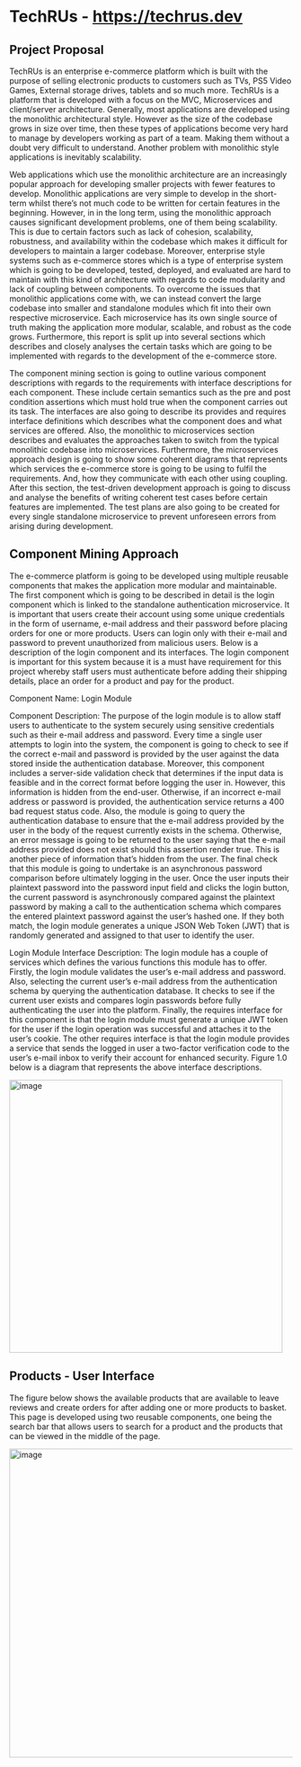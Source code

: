 # TechRUs - https://techrus.dev

## Project Proposal

TechRUs is an enterprise e-commerce platform which is built with the purpose of selling electronic products to customers such as TVs, PS5 Video Games, External storage drives, tablets and so much more. TechRUs is a platform that is developed with a focus on the MVC, Microservices and client/server architecture. Generally, most applications are developed using the monolithic architectural style. However as the size of the codebase grows in size over time, then these types of applications become very hard to manage by developers working as part of a team. Making them without a doubt very difficult to understand. Another problem with monolithic style applications is inevitably scalability. 

Web applications which use the monolithic architecture are an increasingly popular approach for developing smaller projects with fewer features to develop. Monolithic applications are very simple to develop in the short-term whilst there’s not much code to be written for certain features in the beginning. However, in in the long term, using the monolithic approach causes significant development problems, one of them being scalability. This is due to certain factors such as lack of cohesion, scalability, robustness, and availability within the codebase which makes it difficult for developers to maintain a larger codebase. Moreover, enterprise style systems such as e-commerce stores which is a type of enterprise system which is going to be developed, tested, deployed, and evaluated are hard to maintain with this kind of architecture with regards to code modularity and lack of coupling between components. To overcome the issues that monolithic applications come with, we can instead convert the large codebase into smaller and standalone modules which fit into their own respective microservice. Each microservice has its own single source of truth making the application more modular, scalable, and robust as the code grows. Furthermore, this report is split up into several sections which describes and closely analyses the certain tasks which are going to be implemented with regards to the development of the e-commerce store.

The component mining section is going to outline various component descriptions with regards to the requirements with interface descriptions for each component. These include certain semantics such as the pre and post condition assertions which must hold true when the component carries out its task. The interfaces are also going to describe its provides and requires interface definitions which describes what the component does and what services are offered. Also, the monolithic to microservices section describes and evaluates the approaches taken to switch from the typical monolithic codebase into microservices. Furthermore, the microservices approach design is going to show some coherent diagrams that represents which services the e-commerce store is going to be using to fulfil the requirements. And, how they communicate with each other using coupling. After this section, the test-driven development approach is going to discuss and analyse the benefits of writing coherent test cases before certain features are implemented. The test plans are also going to be created for every single standalone microservice to prevent unforeseen errors from arising during development.

## Component Mining Approach

The e-commerce platform is going to be developed using multiple reusable components that makes the application more modular and maintainable. The first component which is going to be described in detail is the login component which is linked to the standalone authentication microservice. It is important that users create their account using some unique credentials in the form of username, e-mail address and their password before placing orders for one or more products. Users can login only with their e-mail and password to prevent unauthorized from malicious users. Below is a description of the login component and its interfaces. The login component is important for this system because it is a must have requirement for this project whereby staff users must authenticate before adding their shipping details, place an order for a product and pay for the product.

Component Name: Login Module

Component Description: The purpose of the login module is to allow staff users to authenticate to the system securely using sensitive credentials such as their e-mail address and password. Every time a single user attempts to login into the system, the component is going to check to see if the correct e-mail and password is provided by the user against the data stored inside the authentication database. Moreover, this component includes a server-side validation check that determines if the input data is feasible and in the correct format before logging the user in. However, this information is hidden from the end-user. Otherwise, if an incorrect e-mail address or password is provided, the authentication service returns a 400 bad request status code. Also, the module is going to query the authentication database to ensure that the e-mail address provided by the user in the body of the request currently exists in the schema. Otherwise, an error message is going to be returned to the user saying that the e-mail address provided does not exist should this assertion render true. This is another piece of information that’s hidden from the user. The final check that this module is going to undertake is an asynchronous password comparison before ultimately logging in the user. Once the user inputs their plaintext password into the password input field and clicks the login button, the current password is asynchronously compared against the plaintext password by making a call to the authentication schema which compares the entered plaintext password against the user’s hashed one. If they both match, the login module generates a unique JSON Web Token (JWT) that is randomly generated and assigned to that user to identify the user.

Login Module Interface Description: The login module has a couple of services which defines the various functions this module has to offer. Firstly, the login module validates the user’s e-mail address and password. Also, selecting the current user’s e-mail address from the authentication schema by querying the authentication database. It checks to see if the current user exists and compares login passwords before fully authenticating the user into the platform. Finally, the requires interface for this component is that the login module must generate a unique JWT token for the user if the login operation was successful and attaches it to the user’s cookie. The other requires interface is that the login module provides a service that sends the logged in user a two-factor verification code to the user’s e-mail inbox to verify their account for enhanced security. Figure 1.0 below is a diagram that represents the above interface descriptions.


<img width="486" alt="image" src="https://user-images.githubusercontent.com/29733613/230735988-3e889ac9-50e3-42ef-954c-a5ac5bacf8d1.png">


## Products - User Interface

The figure below shows the available products that are available to leave reviews and create orders for after adding one or more products to basket. This page is developed using two reusable components, one being the search bar that allows users to search for a product and the products that can be viewed in the middle of the page.

<img width="550" alt="image" src="https://user-images.githubusercontent.com/29733613/230411959-6f0d1b97-f193-4210-85b5-b72071ade1eb.png">
